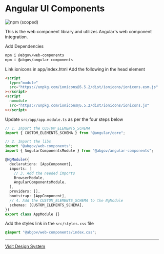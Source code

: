 # Angular UI Components

![npm (scoped)](https://img.shields.io/npm/v/@abgov/angular-components?color=%230081a2&label=angular-components&style=flat-square)

This is the web component library and utilizes Angular's web component integration.

Add Dependencies

```bash
npm i @abgov/web-components
npm i @abgov/angular-components
```

Link ionicons in app/index.html
Add the following in the head element

```html
<script
  type="module"
  src="https://unpkg.com/ionicons@5.5.2/dist/ionicons/ionicons.esm.js"
></script>
<script
  nomodule
  src="https://unpkg.com/ionicons@5.5.2/dist/ionicons/ionicons.js"
></script>
```

Update `src/app/app.module.ts` as per the four steps below

```typescript
// 1. Import the CUSTOM_ELEMENTS_SCHEMA
import { CUSTOM_ELEMENTS_SCHEMA } from "@angular/core";

// 2. Import the libs
import "@abgov/web-components";
import { AngularComponentsModule } from "@abgov/angular-components";

@NgModule({
  declarations: [AppComponent],
  imports: [
    // 3. Add the needed imports
    BrowserModule,
    AngularComponentsModule,
  ],
  providers: [],
  bootstrap: [AppComponent],
  // 4. Add the CUSTOM_ELEMENTS_SCHEMA to the NgModule
  schemas: [CUSTOM_ELEMENTS_SCHEMA],
})
export class AppModule {}
```

Add the styles link in the `src/styles.css` file

```css
@import "@abgov/web-components/index.css";
```

---

[Visit Design System](https://ui-components.alberta.ca)
